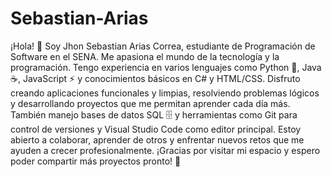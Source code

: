 # Sebastian-Arias
¡Hola! 👋 Soy Jhon Sebastian Arias Correa, estudiante de Programación de Software en el SENA.
Me apasiona el mundo de la tecnología y la programación. Tengo experiencia en varios lenguajes como Python 🐍, Java ☕, JavaScript ⚡ y conocimientos básicos en C# y HTML/CSS.
Disfruto creando aplicaciones funcionales y limpias, resolviendo problemas lógicos y desarrollando proyectos que me permitan aprender cada día más.
También manejo bases de datos SQL 🗄️ y herramientas como Git para control de versiones y Visual Studio Code como editor principal.
Estoy abierto a colaborar, aprender de otros y enfrentar nuevos retos que me ayuden a crecer profesionalmente.
¡Gracias por visitar mi espacio y espero poder compartir más proyectos pronto! 🚀
